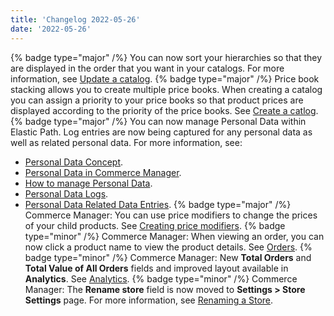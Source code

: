 ```yaml
---
title: 'Changelog 2022-05-26'
date: '2022-05-26'
---
```

{% badge type="major" /%} You can now sort your hierarchies so that they are displayed in the order that you want in your catalogs. For more information, see [Update a catalog](/docs/pxm/catalogs/catalog-configuration/update-a-catalog).
{% badge type="major" /%} Price book stacking allows you to create multiple price books. When creating a catalog you can assign a priority to your price books so that product prices are displayed according to the priority of the price books. See [Create a catlog](/docs/pxm/catalogs/catalog-configuration/create-a-catalog).
{% badge type="major" /%} You can now manage Personal Data within Elastic Path. Log entries are now being captured for any personal data as well as related personal data. For more information, see:
  - [Personal Data Concept](/docs/commerce-cloud/personal-data/personal-data).
  - [Personal Data in Commerce Manager](/docs/commerce-cloud/personal-data/personal-data-cm).
  - [How to manage Personal Data](/docs/commerce-cloud/personal-data/personal-data-management).
  - [Personal Data Logs](/docs/commerce-cloud/personal-data/personal-data-logs-api/personal-data-logs-api-overview).
  - [Personal Data Related Data Entries](/docs/commerce-cloud/personal-data/personal-data-related-data-entries-api/personal-data-related-entries-overview).
{% badge type="major" /%} Commerce Manager: You can use price modifiers to change the prices of your child products. See [Creating price modifiers](/docs/pxm/pricebooks/pxm-pricebooks#creating-price-modifiers).
{% badge type="minor" /%} Commerce Manager: When viewing an order, you can now click a product name to view the product details. See [Orders](/docs/commerce-cloud/orders/orders-cm).
{% badge type="minor" /%} Commerce Manager: New **Total Orders** and **Total Value of All Orders** fields and improved layout available in **Analytics**. See [Analytics](/docs/commerce-cloud/analytics/analytics).
{% badge type="minor" /%} Commerce Manager: The **Rename store** field is now moved to **Settings > Store Settings** page. For more information, see [Renaming a Store](/docs/commerce-cloud/global-project-settings/general-settings).
